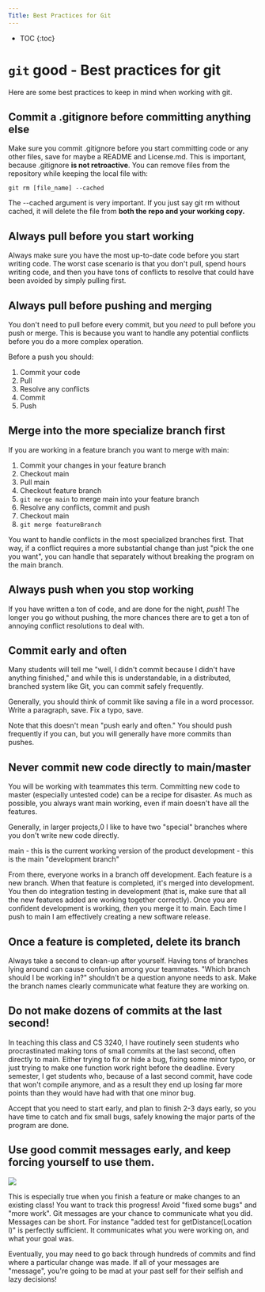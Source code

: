 ```yaml
---
Title: Best Practices for Git
---
```


* TOC
{:toc}

# ```git``` good - Best practices for git

Here are some best practices to keep in mind when working with git.

## Commit a .gitignore before committing anything else

Make sure you commit .gitignore before you start committing code or any other files, save for maybe
a README and License.md. This is important, because .gitignore **is not retroactive**. You can remove
files from the repository while keeping the local file with:

`git rm [file_name] --cached`

The --cached argument is very important. If you just say git rm without cached, it will delete
the file from **both the repo and your working copy.**

## Always pull before you start working

Always make sure you have the most up-to-date code before you start writing code. The worst case scenario
is that you don't pull, spend hours writing code, and then you have tons of conflicts to resolve that could
have been avoided by simply pulling first.

## Always pull before pushing and merging

You don't need to pull before every commit, but you *need* to pull before you push
or merge. This is because you want to handle any potential conflicts before you
do a more complex operation.

Before a push you should:

1) Commit your code
2) Pull
3) Resolve any conflicts
4) Commit
5) Push

## Merge into the more specialize branch first

If you are working in a feature branch you want to merge with main:

1) Commit your changes in your feature branch
2) Checkout main
3) Pull main
4) Checkout feature branch
5) `git merge main` to merge main into your feature branch
6) Resolve any conflicts, commit and push
7) Checkout main
8) `git merge featureBranch`

You want to handle conflicts in the most specialized branches first. That way, if
a conflict requires a more substantial change than just "pick the one you want", you can
handle that separately without breaking the program on the main branch.

## Always push when you stop working

If you have written a ton of code, and are done for the night, *push*! The longer you go without
pushing, the more chances there are to get a ton of annoying conflict resolutions to deal with.

## Commit early and often

Many students will tell me "well, I didn't commit because I didn't have anything finished," and while
this is understandable, in a distributed, branched system like Git, you can commit safely frequently.

Generally, you should think of commit like saving a file in a word processor. Write a paragraph, save.
Fix a typo, save.

Note that this doesn't mean "push early and often." You should push frequently if you can, but you
will generally have more commits than pushes.

## Never commit new code directly to main/master

You will be working with teammates this term. Committing new code to master (especially 
untested code) can be a recipe for disaster. As much as possible, you always want main working,
even if main doesn't have all the features.

Generally, in larger projects,0 I like to have two "special" branches where you 
don't write new code directly.

main - this is the current working version of the product
development - this is the main "development branch"

From there, everyone works in a branch off development. Each feature is a new branch. When that
feature is completed, it's merged into development. You then do integration testing
in development (that is, make sure that all the new features added are working together
correctly). Once you are confident development is working, *then* you merge it to main.
Each time I push to main I am effectively creating a new software release.

## Once a feature is completed, delete its branch

Always take a second to clean-up after yourself. Having tons of branches lying around
can cause confusion among your teammates. "Which branch should I be working in?" shouldn't
be a question anyone needs to ask. Make the branch names clearly communicate what feature
they are working on.

## Do not make dozens of commits at the last second!

In teaching this class and CS 3240, I have routinely seen students who procrastinated
making tons of small commits at the last second, often directly to main. Either trying
to fix or hide a bug, fixing some minor typo, or just trying to make one function work
right before the deadline. Every semester, I get students who, because of a last second
commit, have code that won't compile anymore, and as a result they end up losing far more
points than they would have had with that one minor bug.

Accept that you need to start early, and plan to finish 2-3 days early, so you have time
to catch and fix small bugs, safely knowing the major parts of the program are done.

## Use good commit messages early, and keep forcing yourself to use them.

<img src="https://imgs.xkcd.com/comics/git_commit.png">

This is especially true when you finish a feature or make changes to
an existing class! You want to track this progress! Avoid "fixed some bugs"
and "more work". Git messages are your chance to communicate what you did.
Messages can be short. For instance "added test for getDistance(Location l)"
is perfectly sufficient. It communicates what you were working on, and what
your goal was.

Eventually, you may need to go back through hundreds of commits and find where
a particular change was made. If all of your messages are "message", you're
going to be mad at your past self for their selfish and lazy decisions!